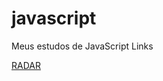 # javascript
 Meus estudos de JavaScript
 Links
 <p><a href="https://github.com/vpitthan/javascript/exercicios/ex010/ex010.html">RADAR</a></p>
